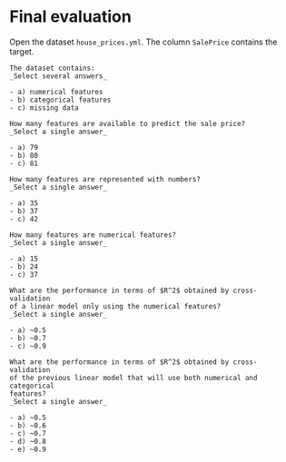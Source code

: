 # Final evaluation

Open the dataset `house_prices.yml`. The column `SalePrice` contains the
target.

```{admonition} Question
The dataset contains:
_Select several answers_

- a) numerical features
- b) categorical features
- c) missing data
```

```{admonition} Question
How many features are available to predict the sale price?
_Select a single answer_

- a) 79
- b) 80
- c) 81
```

```{admonition} Question
How many features are represented with numbers?
_Select a single answer_

- a) 35
- b) 37
- c) 42
```

```{admonition} Question
How many features are numerical features?
_Select a single answer_

- a) 15
- b) 24
- c) 37
```

```{admonition} Question
What are the performance in terms of $R^2$ obtained by cross-validation
of a linear model only using the numerical features?
_Select a single answer_

- a) ~0.5
- b) ~0.7
- c) ~0.9
```

```{admonition} Question
What are the performance in terms of $R^2$ obtained by cross-validation
of the previous linear model that will use both numerical and categorical
features?
_Select a single answer_

- a) ~0.5
- b) ~0.6
- c) ~0.7
- d) ~0.8
- e) ~0.9
```
